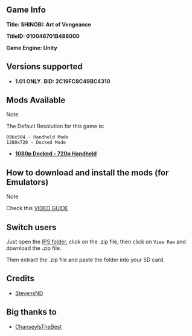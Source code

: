 ## Game Info

**Title: SHINOBI: Art of Vengeance**

**TitleID: 010046701B488000**

**Game Engine: Unity**

## Versions supported

- **1.01 ONLY**. **BID: 2C19FC8C49BC4310**

## Mods Available

>[!NOTE]
The Default Resolution for this game is:
```
896x504 - Handheld Mode
1280x720 - Docked Mode
```

- [**1080p Docked - 720p Handheld**](https://github.com/StevensND/switch-port-mods/tree/main/SHINOBI%20Art%20of%20Vengeance/%5B010046701B488000%5D/1080p%20Docked%20-%20720p%20Handheld)
 
## How to download and install the mods (for Emulators)

> [!NOTE]
Check this [VIDEO GUIDE](https://youtu.be/PVMZ6aGJ5z4?si=EHoJf-yQ1fqnYI7X)

## Switch users

Just open the [IPS folder](https://github.com/StevensND/switch-port-mods/tree/main/SHINOBI%20Art%20of%20Vengeance/%5B010046701B488000%5D/IPS%20Files%20only%20for%20Switch%20users%20NOT%20FOR%20EMULATORS), click on the .zip file, then click on `View Raw` and download the .zip file. 

Then extract the .zip file and paste the folder into your SD card.

## Credits

- [StevensND](https://github.com/StevensND)

## Big thanks to

- [ChanseyIsTheBest](https://github.com/ChanseyIsTheBest?tab=repositories)
